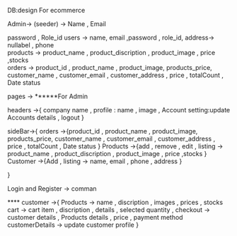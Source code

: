DB:design For ecommerce


Admin-> (seeder) -> Name , Email


 password , Role_id 
users -> name, email ,password , role_id, address-> nullabel , phone  
products -> product_name , product_discription , product_image , price ,stocks  
orders ->  product_id , product_name , product_image, products_price, customer_name , customer_email , customer_address , price , totalCount , Date status 



pages -> 
******For Admin

headers ->{
 company name ,
  profile :   name , image ,  Account setting:update Accounts details , logout
 }

sideBar->{
orders ->{product_id , product_name , product_image, products_price, customer_name , customer_email , customer_address , price , totalCount , Date status }
Products ->{add , remove , edit , listing  ->  product_name , product_discription , product_image , price ,stocks  }
 Customer ->{Add , listing -> name, email , phone , address }

}


Login and Register -> comman


**** customer ->{
Products -> name , discription , images , prices , stocks 
cart -> cart item , discription ,  details , selected quantity , 
checkout ->  customer details , Products details , price , payment method
customerDetails -> update customer profile
}



